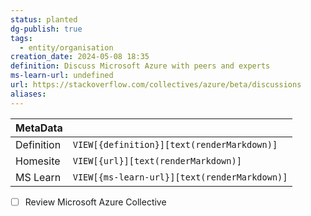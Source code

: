 ```yaml
---
status: planted
dg-publish: true
tags:
  - entity/organisation
creation_date: 2024-05-08 18:35
definition: Discuss Microsoft Azure with peers and experts
ms-learn-url: undefined
url: https://stackoverflow.com/collectives/azure/beta/discussions
aliases:
---
```


| MetaData   |                                              |
| ---------- | -------------------------------------------- |
| Definition | `VIEW[{definition}][text(renderMarkdown)]`   |
| Homesite   | `VIEW[{url}][text(renderMarkdown)]`          |
| MS Learn   | `VIEW[{ms-learn-url}][text(renderMarkdown)]` |

- [ ] Review  Microsoft Azure Collective
